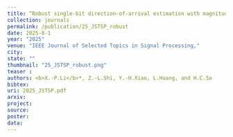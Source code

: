 ```yaml
---
title: “Robust single-bit direction-of-arrival estimation with magnitude recovery"
collection: journals
permalink: /publication/25_JSTSP_robust
date: 2025-8-1
year: "2025"
venue: "IEEE Journal of Selected Topics in Signal Processing,"
city: 
state: ""
thumbnail: "25_JSTSP_robust.png"
teaser : 
authors: <b>X.-P.Li</b>*, Z.-L.Shi, Y.-H.Xiao, L.Huang, and H.C.So
bibtex: 
uri: 2025_JSTSP.pdf
arxiv: 
project: 
source: 
poster: 
data:
---
```



